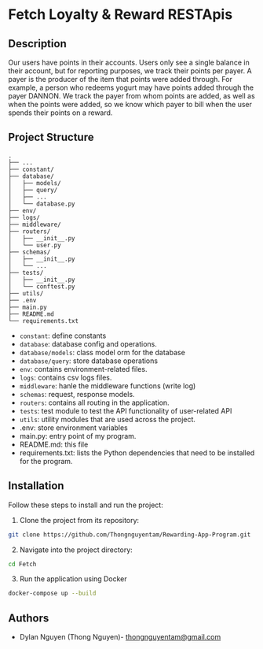 # Fetch Loyalty & Reward RESTApis

## Description
Our users have points in their accounts. Users only see a single balance in their account, but for reporting
purposes, we track their points per payer. A payer is the producer of the item that points were added through. For
example, a person who redeems yogurt may have points added through the payer DANNON. We track the payer
from whom points are added, as well as when the points were added, so we know which payer to bill when the user
spends their points on a reward.


## Project Structure

```
.
├── ...
├── constant/
├── database/
│   ├── models/
│   ├── query/
│   ├── ...
│   └── database.py
├── env/
├── logs/
├── middleware/
├── routers/
│   ├── __init__.py
│   └── user.py
├── schemas/
│   ├── __init__.py
│   └── ...
├── tests/
│   ├── __init__.py
│   └── conftest.py
├── utils/
├── .env
├── main.py
├── README.md
└── requirements.txt
```
- `constant`: define constants
- `database`: database config and operations. 
- `database/models`: class model orm for the database
- `database/query`: store database operations
- `env`: contains environment-related files.
- `logs`: contains csv logs files.
- `middleware`: hanle the middleware functions (write log)
- `schemas`: request, response models.
- `routers`: contains all routing in the application.
- `tests`: test module to test the API functionality of user-related API 
- `utils`: utility modules that are used across the project.
- .env: store environment variables
- main.py: entry point of my program.
- README.md: this file
- requirements.txt: lists the Python dependencies that need to be installed for the program.

## Installation
Follow these steps to install and run the project:
1. Clone the project from its repository:
```bash
git clone https://github.com/Thongnguyentam/Rewarding-App-Program.git
```
2. Navigate into the project directory:
```bash
cd Fetch
```

3. Run the application using Docker
```bash
docker-compose up --build
```

## Authors
- Dylan Nguyen (Thong Nguyen)- thongnguyentam@gmail.com